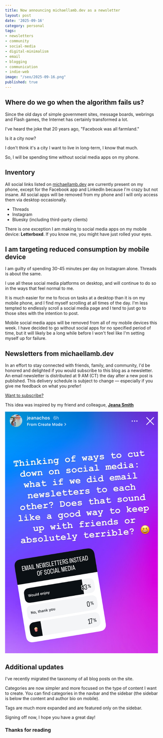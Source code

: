 ```yaml
---
title: Now announcing michaellamb.dev as a newsletter
layout: post
date: '2025-09-16'
category: personal
tags:
- newsletters
- community
- social-media
- digital-minimalism
- email
- blogging
- communication
- indie-web
image: "/seo/2025-09-16.png"
published: true
---
```


## Where do we go when the algorithm fails us?

Since the old days of simple government sites, message boards, webrings and Flash games, the Internet has certainly transformed a lot.

I've heard the joke that 20 years ago, "Facebook was all farmland."

Is it a city now? 

I don't think it's a city I want to live in long-term, I know that much. 

So, I will be spending time without social media apps on my phone.

## Inventory

All social links listed on [michaellamb.dev](https://michaellamb.dev) are currently present on my phone, except for the Facebook app and LinkedIn because I'm crazy but not insane. All social apps will be removed from my phone and I will only access them via desktop occasionally. 

- Threads
- Instagram
- Bluesky (including third-party clients)

There is one exception I am making to social media apps on my mobile device: **Letterboxd**. If you know me, you might have just rolled your eyes.

## I am targeting reduced consumption by mobile device

I am guilty of spending 30-45 minutes per day on Instagram alone. Threads is about the same. 

I use all these social media platforms on desktop, and will continue to do so in the ways that feel normal to me.

It is much easier for me to focus on tasks at a desktop than it is on my mobile phone, and I find myself scrolling at all times of the day. I'm less tempted to endlessly scroll a social media page and I tend to just go to those sites with the intention to post.

Mobile social media apps will be removed from all of my mobile devices this week. I have decided to go without social apps for no specified period of time, but it will likely be a long while before I won't feel like I'm setting myself up for failure. 

## Newsletters from michaellamb.dev

In an effort to stay connected with friends, family, and community, I'd be honored and delighted if you would subscribe to this blog as a newsletter. An email newsletter is distributed at 9 AM (CT) the day after a new post is published. This delivery schedule is subject to change — especially if you give me feedback on what you prefer!

[Want to subscribe?](/newsletter/)

This idea was inspired by my friend and colleague, [**Jeana Smith**](https://www.instagram.com/jeanachos/)

[![idea](/img/2025-09-16-newsletter-idea.jpeg)](https://www.instagram.com/jeanachos/)

## Additional updates

I've recently migrated the taxonomy of all blog posts on the site. 

Categories are now simpler and more focused on the type of content I want to create. You can find categories in the navbar and the sidebar (the sidebar is below the content and author bio on mobile).

Tags are much more expanded and are featured only on the sidebar.

Signing off now, I hope you have a great day!

### Thanks for reading
